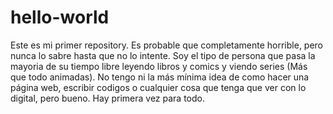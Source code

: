 # hello-world
Este es mi primer repository. Es probable que completamente horrible, pero nunca lo sabre hasta que no lo intente.
Soy el tipo de persona que pasa la mayoria de su tiempo libre leyendo libros y comics y viendo series (Más que todo animadas). No tengo ni la más mínima idea de como hacer una página web, escribir codigos o cualquier cosa que tenga que ver con lo digital, pero bueno. Hay primera vez para todo.
